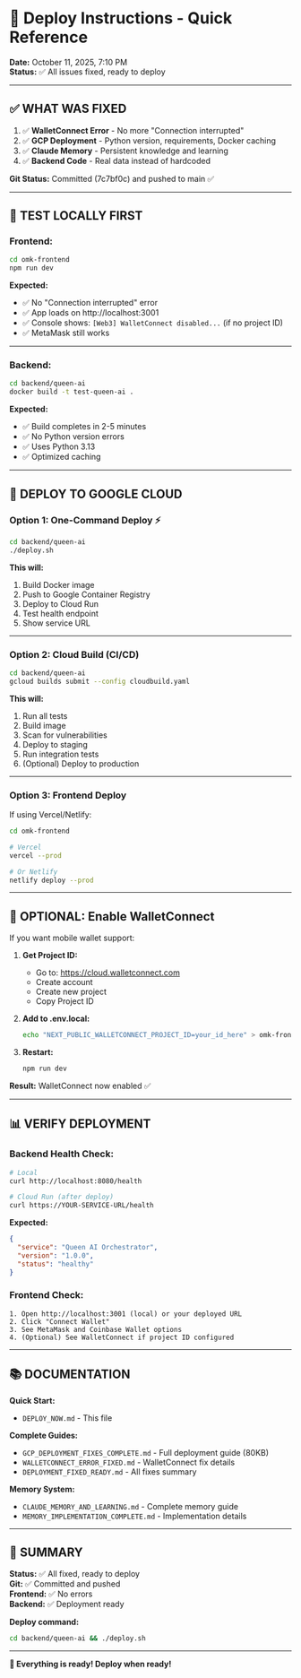# 🚀 Deploy Instructions - Quick Reference

**Date:** October 11, 2025, 7:10 PM  
**Status:** ✅ All issues fixed, ready to deploy

---

## ✅ **WHAT WAS FIXED**

1. ✅ **WalletConnect Error** - No more "Connection interrupted"
2. ✅ **GCP Deployment** - Python version, requirements, Docker caching
3. ✅ **Claude Memory** - Persistent knowledge and learning
4. ✅ **Backend Code** - Real data instead of hardcoded

**Git Status:** Committed (7c7bf0c) and pushed to main ✅

---

## 🧪 **TEST LOCALLY FIRST**

### **Frontend:**
```bash
cd omk-frontend
npm run dev
```

**Expected:**
- ✅ No "Connection interrupted" error
- ✅ App loads on http://localhost:3001
- ✅ Console shows: `[Web3] WalletConnect disabled...` (if no project ID)
- ✅ MetaMask still works

---

### **Backend:**
```bash
cd backend/queen-ai
docker build -t test-queen-ai .
```

**Expected:**
- ✅ Build completes in 2-5 minutes
- ✅ No Python version errors
- ✅ Uses Python 3.13
- ✅ Optimized caching

---

## 🚀 **DEPLOY TO GOOGLE CLOUD**

### **Option 1: One-Command Deploy** ⚡

```bash
cd backend/queen-ai
./deploy.sh
```

**This will:**
1. Build Docker image
2. Push to Google Container Registry
3. Deploy to Cloud Run
4. Test health endpoint
5. Show service URL

---

### **Option 2: Cloud Build (CI/CD)**

```bash
cd backend/queen-ai
gcloud builds submit --config cloudbuild.yaml
```

**This will:**
1. Run all tests
2. Build image
3. Scan for vulnerabilities
4. Deploy to staging
5. Run integration tests
6. (Optional) Deploy to production

---

### **Option 3: Frontend Deploy**

If using Vercel/Netlify:

```bash
cd omk-frontend

# Vercel
vercel --prod

# Or Netlify
netlify deploy --prod
```

---

## 🔑 **OPTIONAL: Enable WalletConnect**

If you want mobile wallet support:

1. **Get Project ID:**
   - Go to: https://cloud.walletconnect.com
   - Create account
   - Create new project
   - Copy Project ID

2. **Add to .env.local:**
   ```bash
   echo "NEXT_PUBLIC_WALLETCONNECT_PROJECT_ID=your_id_here" > omk-frontend/.env.local
   ```

3. **Restart:**
   ```bash
   npm run dev
   ```

**Result:** WalletConnect now enabled ✅

---

## 📊 **VERIFY DEPLOYMENT**

### **Backend Health Check:**
```bash
# Local
curl http://localhost:8080/health

# Cloud Run (after deploy)
curl https://YOUR-SERVICE-URL/health
```

**Expected:**
```json
{
  "service": "Queen AI Orchestrator",
  "version": "1.0.0",
  "status": "healthy"
}
```

### **Frontend Check:**
```
1. Open http://localhost:3001 (local) or your deployed URL
2. Click "Connect Wallet"
3. See MetaMask and Coinbase Wallet options
4. (Optional) See WalletConnect if project ID configured
```

---

## 📚 **DOCUMENTATION**

**Quick Start:**
- `DEPLOY_NOW.md` - This file

**Complete Guides:**
- `GCP_DEPLOYMENT_FIXES_COMPLETE.md` - Full deployment guide (80KB)
- `WALLETCONNECT_ERROR_FIXED.md` - WalletConnect fix details
- `DEPLOYMENT_FIXED_READY.md` - All fixes summary

**Memory System:**
- `CLAUDE_MEMORY_AND_LEARNING.md` - Complete memory guide
- `MEMORY_IMPLEMENTATION_COMPLETE.md` - Implementation details

---

## 🎯 **SUMMARY**

**Status:** ✅ All fixed, ready to deploy  
**Git:** ✅ Committed and pushed  
**Frontend:** ✅ No errors  
**Backend:** ✅ Deployment ready  

**Deploy command:**
```bash
cd backend/queen-ai && ./deploy.sh
```

---

**🎉 Everything is ready! Deploy when ready!**

